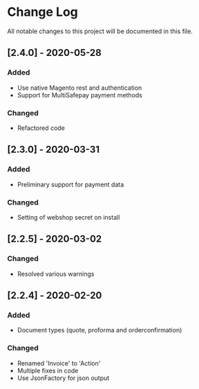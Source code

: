 # Change Log
All notable changes to this project will be documented in this file.

## [2.4.0] - 2020-05-28
### Added
- Use native Magento rest and authentication
- Support for MultiSafepay payment methods

### Changed
- Refactored code

## [2.3.0] - 2020-03-31
### Added
- Preliminary support for payment data

### Changed
- Setting of webshop secret on install

## [2.2.5] - 2020-03-02
### Changed
- Resolved various warnings

## [2.2.4] - 2020-02-20
### Added
- Document types (quote, proforma and orderconfirmation)

### Changed
- Renamed 'Invoice' to 'Action'
- Multiple fixes in code
- Use JsonFactory for json output
